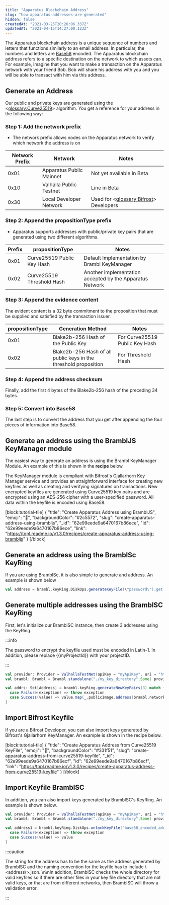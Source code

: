 ```yaml
---
title: "Apparatus Blockchain Address"
slug: "how-apparatus-addresses-are-generated"
hidden: false
createdAt: "2021-03-25T20:26:06.337Z"
updatedAt: "2021-04-15T14:27:00.123Z"
---
```

The Apparatus blockchain address is a unique sequence of numbers and letters that functions similarly to an email address. In particular, the numbers and letters are [Base58](https://tools.ietf.org/id/draft-msporny-base58-01.html) encoded.  The Apparatus blockchain address refers to a specific destination on the network to which assets can. For example, imagine that you want to make a transaction on the Apparatus network with your friend Bob. Bob will share his address with you and you will be able to transact with him via this address.

## Generate an Address

Our public and private keys are generated using the <<glossary:Curve25519>> algorithm. You get a reference for your address in the following way:

### Step 1: Add the network prefix

- The network prefix allows nodes on the Apparatus network to verify which network the address is on

| Network Prefix | Network                 | Notes                                     |
| -------------- | ----------------------- | ----------------------------------------- |
| 0x01           | Apparatus Public Mainnet     | Not yet available in Beta                 |
| 0x10           | Valhalla Public Testnet | Line in Beta                              |
| 0x30           | Local Developer Network | Used for <<glossary:Bifrost>>  Developers |

### Step 2: Append the propositionType prefix

- Apparatus supports addresses with public/private key pairs that are generated using two different algorithms.

| Prefix | propositionType            | Notes                                               |
| ------ | -------------------------- | --------------------------------------------------- |
| 0x01   | Curve25519 Public Key Hash | Default Implementation by Brambl KeyManager         |
| 0x02   | Curve25519 Threshold Hash  | Another implementation accepted by the Apparatus Network |

### Step 3: Append the evidence content

The evident content is a 32 byte commitment to the proposition that must be supplied and satisfied by the transaction issuer.

| propositionType | Generation Method | Notes |
| --- | --- | --- |
| 0x01 | Blake2b-256 Hash of the Public Key | For Curve25519 Public Key Hash |
| 0x02 | Blake2b-256 Hash of all public keys in the threshold proposition | For Threshold Hash |

### Step 4: Append the address checksum

Finally, add the first 4 bytes of the Blake2b-256 hash of the preceding 34 bytes.

### Step 5: Convert into Base58

The last step is to convert the address that you get after appending the four pieces of information into Base58.


## Generate an address using the BramblJS KeyManager module

The easiest way to generate an address is using the Brambl KeyManager Module. An example of this is shown in the **recipe** below.

The KeyManager module is compliant with Bifrost's Gjallarhorn Key Manager service and provides an straightforward interface for creating new keyfiles as well as creating and verifying signatures on transactions. New encrypted keyfiles are generated using Curve25519 key pairs and are encrypted using an AES-256 cipher with a user-specified password. All data within the keyfile is encoded using Base58.

[block:tutorial-tile]
{
  "title": "Create Apparatus Address using BramblJS",
  "emoji": "💐",
  "backgroundColor": "#2c5572",
  "slug": "create-apparatus-address-using-brambljs",
  "_id": "62e99eede9a6470167b86ece",
  "id": "62e99eede9a6470167b86ece",
  "link": "https://topl.readme.io/v1.3.0/recipes/create-apparatus-address-using-brambljs"
}
[/block]

## Generate an address using the BramblSc KeyRing

If you are using BramblSc, it is also simple to generate and address. An example is shown below

```scala
val address = brambl.keyRing.DiskOps.generateKeyFile(\"password\").get
```

## Generate multiple addresses using the BramblSC KeyRing

First, let's initialize our BramblSC instance, then create 3 addresses using the KeyRing.

:::info

The password to encrypt the keyfile used must be encoded in Latin-1. In addition, please replace {{myProjectId}} with your projectID.

:::

```scala
val provider: Provider = ValhallaTestNet(apiKey = "myApiKey", uri = "https://staging.vertx.topl.services/valhalla/{{myProjectId}}")
val brambl: Brambl = Brambl.standalone("./my_key_directory",Some( provider))

val addrs: Set[Address] = brambl.keyRing.generateNewKeyPairs(3) match {
  case Failure(exception) => throw exception
  case Success(value) => value.map(_.publicImage.address(brambl.networkPrefix))
}
```

## Import Bifrost Keyfile

If you are a Bifrost Developer, you can also import keys generated by Bifrost's Gjallarhorn KeyManager. An example is shown in the recipe below.

[block:tutorial-tile]
{
  "title": "Create Apparatus Address from Curve25519 KeyFile",
  "emoji": "🍥",
  "backgroundColor": "#331f51",
  "slug": "create-apparatus-address-from-curve25519-keyfile",
  "_id": "62e99eede9a6470167b86ecf",
  "id": "62e99eede9a6470167b86ecf",
  "link": "https://topl.readme.io/v1.3.0/recipes/create-apparatus-address-from-curve25519-keyfile"
}
[/block]

## Import Keyfile BramblSC

In addition, you can also import keys generated by BramblSC's KeyRing. An example is shown below.

```scala
val provider: Provider = ValhallaTestNet(apiKey = "myApiKey", uri = "https://staging.vertx.topl.services/valhalla/{{myProjectId}}\")
val brambl: Brambl = Brambl.standalone("./my_key_directory",Some( provider))

val address1 = brambl.keyRing.DiskOps.unlockKeyFile("base58_encoded_address", "password") match {
  case Failure(exception) => throw exception
  case Success(value) => value
}
```

:::caution

The string for the address has to be the same as the address generated by BramblSC and the naming convention for the keyfile has to include \\<address\\>.json. \n\nIn addition, BramblSC checks the whole directory for valid keyfiles so if there are other files in your key file directory that are not valid keys, or that are from different networks, then BramblSC will throw a validation error.

:::
